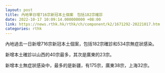 ```yaml
---
layout: post
title: 內地單日增716宗新冠本土個案　包括182宗確診
date: 2022-10-17 10:09:14.000000000 +08:00
link: https://news.rthk.hk/rthk/ch/component/k2/1671292-20221017.htm
categories: rthk
---
```


內地過去一日新增716宗新冠本土個案，包括182宗確診和534宗無症狀感染。

新增本土確診以山西的40宗最多，其次是廣東的23宗。

新增本土無症狀感染中，最多的是新疆，有175宗，廣東38宗，上海32宗。
